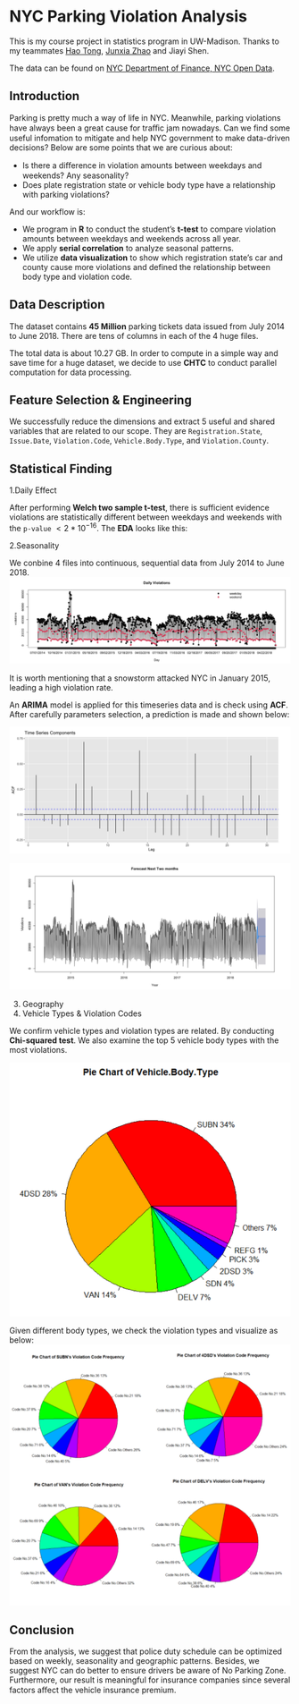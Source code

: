 # NYC Parking Violation Analysis

This is my course project in statistics program in UW-Madison. Thanks to my teammates [Hao Tong](https://github.com/htong25), [Junxia Zhao](https://github.com/jzhao347) and Jiayi Shen.

The data can be found on [NYC Department of Finance, NYC Open Data](https://data.cityofnewyork.us/City-Government/Parking-Violations-Issued-Fiscal-Year-2021/pvqr-7yc4).

## Introduction

Parking is pretty much a way of life in NYC. Meanwhile, parking violations have always been a great cause for traﬃc jam nowadays. Can we find some useful infomation to mitigate and help NYC government to make data-driven decisions? 
Below are some points that we are curious about:
- Is there a diﬀerence in violation amounts between weekdays and weekends? Any seasonality?
- Does plate registration state or vehicle body type have a relationship with parking violations?

And our workflow is:
- We program in **R** to conduct the student’s **t-test** to compare violation amounts between weekdays and weekends across all year.
- We apply **serial correlation** to analyze seasonal patterns.
- We utilize **data visualization** to show which registration state’s car and county cause more violations and defined the relationship between body type and violation code.

## Data Description

The dataset contains **45 Million** parking tickets data issued from July 2014 to June 2018. There are tens of columns in each of the 4 huge files.

The total data is about 10.27 GB. In order to compute in a simple way and save time for a huge dataset, we decide to use **CHTC** to conduct parallel computation for data processing.

## Feature Selection & Engineering

We successfully reduce the dimensions and extract 5 useful and shared variables that are related to our scope. They are `Registration.State`, `Issue.Date`, `Violation.Code`, `Vehicle.Body.Type`, and `Violation.County`.

## Statistical Finding

1.Daily Effect

After performing **Welch two sample t-test**, there is sufficient evidence violations are statistically different between weekdays and weekends with the `p-value` $< 2 * 10^{-16}$. The **EDA** looks like this:

2.Seasonality

We conbine 4 files into continuous, sequential data from July 2014 to June 2018.
![Violation Data From July 2014 to June 2018](https://github.com/yaoyuanyou/UW-Madison/blob/92c0da8cf6571172043461c06d3ec64e3af3b119/STAT605_Data_Science_Computing_Project/Project/img/seasonality.png)

It is worth mentioning that a snowstorm attacked NYC in January 2015, leading a high violation rate.

An **ARIMA** model is applied for this timeseries data and is check using **ACF**. After carefully parameters selection, a prediction is made and shown below:

![ARIMA Model Evaluation](https://github.com/yaoyuanyou/UW-Madison/blob/92c0da8cf6571172043461c06d3ec64e3af3b119/STAT605_Data_Science_Computing_Project/Project/img/ARIMA-eval.png)

![ARIMA Model Prediction](https://github.com/yaoyuanyou/UW-Madison/blob/92c0da8cf6571172043461c06d3ec64e3af3b119/STAT605_Data_Science_Computing_Project/Project/img/ARIMA-pred.png)

3. Geography
4. Vehicle Types & Violation Codes

We confirm vehicle types and violation types are related. By conducting **Chi-squared test**. We also examine the top 5 vehicle body types with the most violations.

![Top Violation According to Body Type](https://github.com/yaoyuanyou/UW-Madison/blob/92c0da8cf6571172043461c06d3ec64e3af3b119/STAT605_Data_Science_Computing_Project/Project/img/vehicle-type.png)

Given different body types, we check the violation types and visualize as below:
![Violation Distribution According to Body Type](https://github.com/yaoyuanyou/UW-Madison/blob/92c0da8cf6571172043461c06d3ec64e3af3b119/STAT605_Data_Science_Computing_Project/Project/img/violation-code.png)

## Conclusion

From the analysis, we suggest that police duty schedule can be optimized based on weekly, seasonality and geographic patterns. Besides, we suggest NYC can do better to ensure drivers be aware of No Parking Zone. Furthermore, our result is meaningful for insurance companies since several factors aﬀect the vehicle insurance premium.
